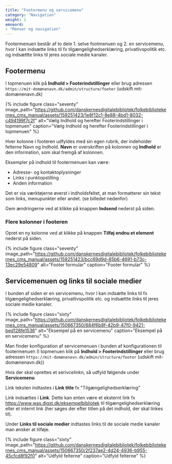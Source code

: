 ```yaml
---
title: "Footermenu og servicemenu"
category: "Navigation"
weight: 1
emneord:
- "Menuer og navigation"
---
```


Footermenuen består af to dele 1. selve footmenuen og 2. en servicemenu, hvor I kan indsætte links til fx tilgængelighedserklæring, privatlivspolitik etc. og indsættte links til jeres sociale medie kanaler.

## Footermenu

I topmenuen klik på **Indhold > Footerindstillinger** eller brug adressen `https://mit-domænenavn.dk/admin/structure/footer` (udskift mit-domænenavn.dk)

{% include figure class="seventy" image_path="https://github.com/danskernesdigitalebibliotek/folkebibliotekernes_cms_manual/assets/159251423/1e8f12c1-8e88-4bd1-8032-c494199f7c2f" alt="Vælg Indhold og herefter Footerindstillinger i topmenuen" caption="Vælg Indhold og herefter Footerindstillinger i topmenuen" %}

Hver kolonne i footeren udfyldes med sin egen rubrik, der indeholder felterne Navn og Indhold. **Navn** er overskriften på kolonnen og **Indhold** er den information, som skal fremgå af kolonnen. 

Eksempler på indhold til footermenuen kan være:

- Adresse- og kontaktoplysninger
- Links i punktopstilling
- Anden information

Det er via værktøjerne øverst i indholdsfeltet, at man formatterer sin tekst som links, menupunkter eller andet. (se billedet nedenfor)

Gem ændringerne ved at klikke på knappen **Indsend** nederst på siden.

### Flere kolonner i footeren

Opret en ny kolonne ved at klikke på knappen **Tilføj endnu et element** nederst på siden.

{% include figure class="seventy" image_path="https://github.com/danskernesdigitalebibliotek/folkebibliotekernes_cms_manual/assets/159251423/bcc69d9d-85b6-4691-b73c-13ec29e54809" alt="Footer formular" caption="Footer formular" %}

## Servicemenuen og links til sociale medier

I bunden af siden er en servicemenu, hvor I kan indsætte links til fx tilgængelighedserklæring, privatlivspolitik etc. og indsættte links til jeres sociale medie kanaler.

{% include figure class="sixty" image_path="https://github.com/danskernesdigitalebibliotek/folkebibliotekernes_cms_manual/assets/150667350/884f6b8f-42b9-47f0-9421-bed128fe1536" alt="Eksempel på en servicemenu" caption="Eksempel på en servicemenu" %}

Man finder konfiguration af servicemenuen i bunden af konfigurationen til footermenuen (I topmenuen klik på **Indhold > Footerindstillinger** eller brug adressen `https://mit-domænenavn.dk/admin/structure/footer` (udskift mit-domænenavn.dk))

Hvis der skal oprettes et serivcelinkn, så udfyld følgende under **Servicemenu** 

Link teksten indtastes i **Link title** fx "Tilgængelighedserklæring"

Link indsættes i **Link**. Dette kan enten være et eksternt link fx https://www.was.digst.dk/eksempelbibliotek til tilgængelighedserklæring eller et internt link (her søges der efter titlen på det indhold, der skal linkes til).

Under **Links til sociale medier** indtastes links til de sociale medie kanaler man ønsker at tilføje.

{% include figure class="sixty" image_path="https://github.com/danskernesdigitalebibliotek/folkebibliotekernes_cms_manual/assets/150667350/2f237ae2-4d24-4936-b955-45cfcd8f92f0" alt="Udfyld felterne" caption="Udfyld felterne" %}

